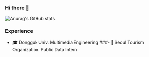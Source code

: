 ### Hi there 👋
![Anurag's GitHub stats](https://github-readme-stats.vercel.app/api?username=minjuu&count_private=true&show_icons=true&theme=buefy)
### Experience
- 🎓 Dongguk Univ. Multimedia Engineering
###- 🌃 Seoul Tourism Organization. Public Data Intern 
<!--
**minjuu/minjuu** is a ✨ _special_ ✨ repository because its `README.md` (this file) appears on your GitHub profile.

Here are some ideas to get you started:
### Hi there 👋
- 🔭 I’m currently working on ...
- 🌱 I’m currently learning ...
- 👯 I’m looking to collaborate on ...
- 🤔 I’m looking for help with ...
- 💬 Ask me about ...
- 📫 How to reach me: ...
- 😄 Pronouns: ...
- ⚡ Fun fact: ...

- 🌱 Learning Algorithm
- 🥇 majoring in Multimedia Engineering
### Hi there 👋
### Experience
-->
